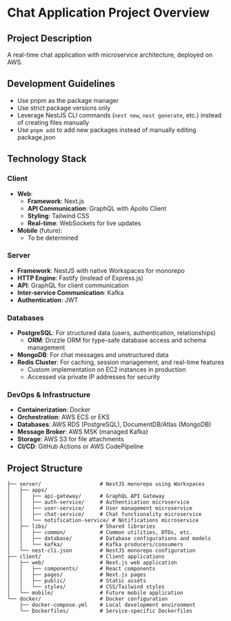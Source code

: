 # Chat Application Project Overview

## Project Description
A real-time chat application with microservice architecture, deployed on AWS.

## Development Guidelines
- Use pnpm as the package manager
- Use strict package versions only
- Leverage NestJS CLI commands (`nest new`, `nest generate`, etc.) instead of creating files manually
- Use `pnpm add` to add new packages instead of manually editing package.json

## Technology Stack

### Client
- **Web**:
  - **Framework**: Next.js
  - **API Communication**: GraphQL with Apollo Client
  - **Styling**: Tailwind CSS
  - **Real-time**: WebSockets for live updates
- **Mobile** (future):
  - To be determined

### Server
- **Framework**: NestJS with native Workspaces for monorepo
- **HTTP Engine**: Fastify (instead of Express.js)
- **API**: GraphQL for client communication
- **Inter-service Communication**: Kafka
- **Authentication**: JWT

### Databases
- **PostgreSQL**: For structured data (users, authentication, relationships)
  - **ORM**: Drizzle ORM for type-safe database access and schema management
- **MongoDB**: For chat messages and unstructured data
- **Redis Cluster**: For caching, session management, and real-time features
  - Custom implementation on EC2 instances in production
  - Accessed via private IP addresses for security

### DevOps & Infrastructure
- **Containerization**: Docker
- **Orchestration**: AWS ECS or EKS
- **Databases**: AWS RDS (PostgreSQL), DocumentDB/Atlas (MongoDB)
- **Message Broker**: AWS MSK (managed Kafka)
- **Storage**: AWS S3 for file attachments
- **CI/CD**: GitHub Actions or AWS CodePipeline

## Project Structure

```
├── server/                   # NestJS monorepo using Workspaces
│   ├── apps/
│   │   ├── api-gateway/      # GraphQL API Gateway
│   │   ├── auth-service/     # Authentication microservice
│   │   ├── user-service/     # User management microservice
│   │   ├── chat-service/     # Chat functionality microservice
│   │   └── notification-service/ # Notifications microservice
│   ├── libs/                 # Shared libraries
│   │   ├── common/           # Common utilities, DTOs, etc.
│   │   ├── database/         # Database configurations and models
│   │   └── kafka/            # Kafka producers/consumers
│   └── nest-cli.json         # NestJS monorepo configuration
├── client/                   # Client applications
│   ├── web/                  # Next.js web application
│   │   ├── components/       # React components
│   │   ├── pages/            # Next.js pages
│   │   ├── public/           # Static assets
│   │   └── styles/           # CSS/Tailwind styles
│   └── mobile/               # Future mobile application
└── docker/                   # Docker configuration
    ├── docker-compose.yml    # Local development environment
    └── Dockerfiles/          # Service-specific Dockerfiles
```
